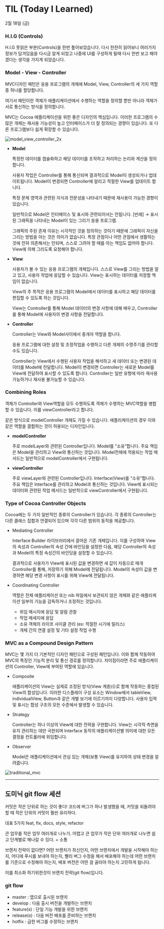 # TIL (Today I Learned)
2월 18일 (금)

### H.I.G (Controls)

H.I.G 못읽은 부분(Controls)을 한번 톺아보았습니다. 다시 찬찬히 읽어보니 여러가지 정보가 담겨있음을 다시금 알게 되었고 나중에 UI를 구성하게 될때 다시 한번 보고 해야겠다는 생각을 가지게 되었습니다.

### Model - View - Controller

MVC디자인 패턴은 응용 프로그램의 개체에 Model, View, Controller의 세 가지 역할 중 하나를 할당합니다. 

여기서 패턴이란 객체가 애플리케이션에서 수행하는 역할을 정의할 뿐만 아니라 객체가 서로 통신하는 방식을 정의합니다. 

MVC는 Cocoa 애플리케이션을 위한 좋은 디자인의 핵심입니다. 이러한 프로그램의 수많은 개체는 재사용 가능성이 높고 인터페이스가 더 잘 정의되는 경향이 있습니다. 또 다른 프로그램보다 쉽게 확장할 수 있습니다.

![model_view_controller_2x](https://user-images.githubusercontent.com/74251593/154686897-cf8b6983-5a99-459c-a00a-1c0b6be949e7.png)

- **Model**
    
    특정한 데이터를 캡슐화하고 해당 데이터를 조작하고 처리하는 논리와 계산을 정의합니다. 
    
    사용자 작업은 Controller를 통해 통신되며 결과적으로 Model이 생성되거나 업데이트됩니다. Model이 변경되면 Controller에 알리고 적절한 View를 업데이트 합니다.
    
    특정 문제 영역과 관련된 지식과 전문성을 나타내기 때문에 재사용이 가능한 경향이 있습니다. 
    
    일반적으로 Model은 인터페이스 및 표시와 관련되어서는 안됩니다. [반례] → 표시된 그래픽을 나타내는 Model이 있는 그리기 응용 프로그램. 
    
    그래픽의 주된 존재 이유는 시각적인 것을 정의하는 것이기 때문에 그래픽이 자신을 그리는 방법을 아는 것은 의미가 없습니다. 특정 관점이나 어떤 관점에서 생활하는 것에 전혀 의존해서는 안되며, 스스로 그려야 할 때를 아는 책임도 없어야 합니다. View에 의해 그리도록 요청해야 합니다.
    
- **View**
    
    사용자가 볼 수 있는 응용 프로그램의 개체입니다. 스스로 View를 그리는 방법을 알고 있고, 사용자 작업에 응답할 수 있습니다. View는 표시하는 데이터를 저장할 책임이 없습니다.
    
    View의 주 목적은 응용 프로그램의 Model에서 데이터를 표시하고 해당 데이터를 편집할 수 있도록 하는 것입니다.
    
    View는 Controller를 통해 Model 데이터의 변경 사항에 대해 배우고, Controller를 통해 Model에 사용자의 변경 사항을 전달합니다.
    
- **Controller**
    
    Controller는 View와 Model사이에서 중개자 역할을 합니다.
    
    응용 프로그램에 대한 설정 및 조정작업을 수행하고 다른 개체의 수명주기를 관리할 수도 있습니다.
    
    Controller는 View에서 수행된 사용자 작업을 해석하고 새 데이터 또는 변경된 데이터를 Model에 전달합니다. Model이 변경되면 Controller는 새로운 Model를 View에 전달하여 표시할 수 있도록 합니다.
    Controller는 일반 유형에 따라 재사용 가능하거나 재사용 불가능할 수 있습니다.
    

### Combining Roles

객체가 Controller와 View역할을 모두 수행하도록 객체가 수행하는 MVC역할을 병합할 수 있습니다. 이를 viewController라고 합니다.

같은 방식으로 modelController 개체도 가질 수 있습니다. 애플리케이션의 경우 이와 같은 역할을 결합하는 것이 허용되는 디자인입니다. 

- **modelController**
    
    주로 modelLayer와 관련된 Controller입니다. Model를 “소유”합니다. 주요 책임은 Model을 관리하고 View와 통신하는 것입니다. Model전체에 적용되는 작업 메서드는 일반적으로 modelController에서 구현됩니다. 
    
- **viewController**
    
    주로 viewLayer와 관련된 Controller입니다. Interface(View)를 “소유”합니다. 주요 책임은 Interface를 관리하고 Model과 통신하는 것입니다. View에 표시되는 데이터와 관련된 작업 메서드는 일반적으로 viewController에서 구현됩니다.
    

### Type of Cocoa Controller Objects

Cocoa에는 두 가지 일반적인 종류의 Controller가 있습니다. 각 종류의 Controller는 다른 클래스 집합과 연결되어 있으며 각각 다른 범위의 동작을 제공합니다.

- Mediating Controller
    
    Interface Builder 라이브러리에서 끌어온 기존 개체입니다. 이를 구성하여 View의 속성과 Controller의 속성 간에 바인딩을 설정한 다음, 해당 Controller의 속성과 Model의 특정 속성간의 바인딩을 설정할 수 있습니다. 
    
    결과적으로 사용자가 View에 표시된 값을 변경하면 새 값이 자동으로 매개 Controller를 통해, 저장하기 위해 Model에 전달됩니다. Model의 속성이 값을 변경하면 해당 변경 사항이 표시를 위해 View에 전달됩니다. 
    
- Coordinating Controller
    
    역할은 전체 애플리케이션 또는 nib 파일에서 보관되지 않은 개체와 같은 애플리케이션 일부의 기능을 감독하거나 조정하는 것입니다.
    
    - 위임 메시지에 응답 및 알람 관찰
    - 작업 메세지에 응답
    - 소유 객체의 라이프 사이클 관리 (ex: 적절한 시기에 릴리스)
    - 개체 간의 연결 설정 및 기타 설정 작업 수행

### MVC as a Compound Design Pattern

MVC는 몇 가지 더 기본적인 디자인 패턴으로 구성된 패턴입니다. 이와 함께 작동하여 MVC의 특징인 기능적 분리 및 통신 경로를 정의합니다. 차이점이라면 주로 애플리케이션의 Controller, View에 부여된 역할에 있습니다.

- Composite
    
    애플리케이션의 View는 실제로 조정된 방식(View 계층)으로 함께 작동하는 중첩된 View의 합성입니다. 이러한 디스플레이 구성 요소는 Window에서 tableView, individualView, Button과 같은 개별 보기에 이르기까지 다양합니다. 사용자 입력 및 표시는 합성 구조의 모든 수준에서 발생할 수 있습니다.
    
- Strategy
    
    Controller는 하나 이상의 View에 대한 전략을 구현합니다. View는 시각적 측면을 유지 관리하는 데만 국한되며 Interface 동작의 애플리케이션별 의미에 대한 모든 결정을 컨트롤러에 위임합니다.
    
- Observer
    
    Model은 애플리케이션에서 관심 있는 개체(보통 View)를 유지하여 상태 변경을 알려줍니다.
    

![traditional_mvc](https://user-images.githubusercontent.com/74251593/154686906-d061a61d-7970-4d32-8143-d1bcb7965110.gif)

---

## 도미닉 git flow 세션

커밋은 작은 단위로 하는 것이 좋다! 코드에 버그가 하나 발생했을 때, 커밋을 되돌려야 할 때 작은 단위의 커밋이 훨씬 유리하다.

대표 5가지 feat, fix, docs, style, refactor

큰 업무를 작은 업무 여러개로 나누기. 어렵고 큰 업무가 작은 단위 여러개로 나누면 쉽고 단계별로 해나갈 수 있다. + 소통

브랜치 전략이 없다면? 어떤 브랜치가 최신인지, 어떤 브랜치에서 개발을 시작해야 하는지, 어디에 푸시를 보내야 하는지, 빨리 버그 수정을 해서 배포해야 하는데 어떤 브랜치를 기준으로 수정해야 하는지, 배포 버전은 어떤 걸 골라야 하는지 고민하게 됩니다.

이를 최소화 하기위한것이 브랜치 전략(git flow)입니다.

### git flow

- master : 앱으로 출시된 브랜치
- develop : 다음 출시 버전을 개발하는 브랜치
- feature(s) : 단일 기능 개발을 위한 브랜치
- release(s) : 다음 버전 배포를 준비하는 브랜치
- hotfix : 급한 버그를 수정하는 브랜치




